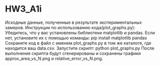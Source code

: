 # HW3_A1i
Исходные данные, полученные в результате экспериментальных замеров.
Инструкции по использованию кода(plot_graphs.py):
Убедитесь, что у вас установлены библиотеки matplotlib и pandas. Если нет, установите их с помощью команды:
pip install matplotlib pandas
Сохраните код в файл с именем plot_graphs.py в том же каталоге, где находится ваш data.csv.
Запустите скрипт:
python plot_graphs.py
После выполнения скрипта будут сгенерированы и сохранены графики approx_area_vs_N.png и relative_error_vs_N.png.

